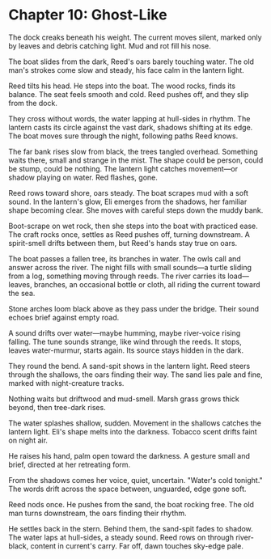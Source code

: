# Chapter 10: Ghost-Like

The dock creaks beneath his weight. The current moves silent, marked only by leaves and debris catching light. Mud and rot fill his nose.

The boat slides from the dark, Reed's oars barely touching water. The old man's strokes come slow and steady, his face calm in the lantern light. 

Reed tilts his head. He steps into the boat. The wood rocks, finds its balance. The seat feels smooth and cold. Reed pushes off, and they slip from the dock.

They cross without words, the water lapping at hull-sides in rhythm. The lantern casts its circle against the vast dark, shadows shifting at its edge. The boat moves sure through the night, following paths Reed knows.

The far bank rises slow from black, the trees tangled overhead. Something waits there, small and strange in the mist. The shape could be person, could be stump, could be nothing. The lantern light catches movement—or shadow playing on water. Red flashes, gone.

Reed rows toward shore, oars steady. The boat scrapes mud with a soft sound. In the lantern's glow, Eli emerges from the shadows, her familiar shape becoming clear. She moves with careful steps down the muddy bank.

Boot-scrape on wet rock, then she steps into the boat with practiced ease. The craft rocks once, settles as Reed pushes off, turning downstream. A spirit-smell drifts between them, but Reed's hands stay true on oars.

The boat passes a fallen tree, its branches in water. The owls call and answer across the river. The night fills with small sounds—a turtle sliding from a log, something moving through reeds. The river carries its load—leaves, branches, an occasional bottle or cloth, all riding the current toward the sea.

Stone arches loom black above as they pass under the bridge. Their sound echoes brief against empty road.

A sound drifts over water—maybe humming, maybe river-voice rising falling. The tune sounds strange, like wind through the reeds. It stops, leaves water-murmur, starts again. Its source stays hidden in the dark.

They round the bend. A sand-spit shows in the lantern light. Reed steers through the shallows, the oars finding their way. The sand lies pale and fine, marked with night-creature tracks.

Nothing waits but driftwood and mud-smell. Marsh grass grows thick beyond, then tree-dark rises.

The water splashes shallow, sudden. Movement in the shallows catches the lantern light. Eli's shape melts into the darkness. Tobacco scent drifts faint on night air.

He raises his hand, palm open toward the darkness. A gesture small and brief, directed at her retreating form.

From the shadows comes her voice, quiet, uncertain. "Water's cold tonight." The words drift across the space between, unguarded, edge gone soft.

Reed nods once. He pushes from the sand, the boat rocking free. The old man turns downstream, the oars finding their rhythm.

He settles back in the stern. Behind them, the sand-spit fades to shadow. The water laps at hull-sides, a steady sound. Reed rows on through river-black, content in current's carry. Far off, dawn touches sky-edge pale. 